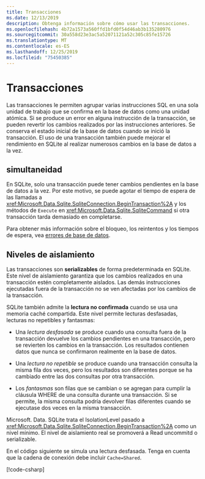 ```yaml
---
title: Transacciones
ms.date: 12/13/2019
description: Obtenga información sobre cómo usar las transacciones.
ms.openlocfilehash: 4b72a1573a560ffd1bfd0f54d46ab3b135280976
ms.sourcegitcommit: 30a558d23e3ac5a52071121a52c305c85fe15726
ms.translationtype: MT
ms.contentlocale: es-ES
ms.lasthandoff: 12/25/2019
ms.locfileid: "75450385"
---
```

# <a name="transactions"></a>Transacciones

Las transacciones le permiten agrupar varias instrucciones SQL en una sola unidad de trabajo que se confirma en la base de datos como una unidad atómica. Si se produce un error en alguna instrucción de la transacción, se pueden revertir los cambios realizados por las instrucciones anteriores. Se conserva el estado inicial de la base de datos cuando se inició la transacción. El uso de una transacción también puede mejorar el rendimiento en SQLite al realizar numerosos cambios en la base de datos a la vez.

## <a name="concurrency"></a>simultaneidad

En SQLite, solo una transacción puede tener cambios pendientes en la base de datos a la vez. Por este motivo, se puede agotar el tiempo de espera de las llamadas a <xref:Microsoft.Data.Sqlite.SqliteConnection.BeginTransaction%2A> y los métodos de `Execute` en <xref:Microsoft.Data.Sqlite.SqliteCommand> si otra transacción tarda demasiado en completarse.

Para obtener más información sobre el bloqueo, los reintentos y los tiempos de espera, vea [errores de base de datos](database-errors.md).

## <a name="isolation-levels"></a>Niveles de aislamiento

Las transacciones son **serializables** de forma predeterminada en SQLite. Este nivel de aislamiento garantiza que los cambios realizados en una transacción estén completamente aislados. Las demás instrucciones ejecutadas fuera de la transacción no se ven afectadas por los cambios de la transacción.

SQLite también admite la **lectura no confirmada** cuando se usa una memoria caché compartida. Este nivel permite lecturas desfasadas, lecturas no repetibles y fantasmas:

- Una *lectura desfasada* se produce cuando una consulta fuera de la transacción devuelve los cambios pendientes en una transacción, pero se revierten los cambios en la transacción. Los resultados contienen datos que nunca se confirmaron realmente en la base de datos.

- Una *lectura no repetible* se produce cuando una transacción consulta la misma fila dos veces, pero los resultados son diferentes porque se ha cambiado entre las dos consultas por otra transacción.

- Los *fantasmas* son filas que se cambian o se agregan para cumplir la cláusula WHERE de una consulta durante una transacción. Si se permite, la misma consulta podría devolver filas diferentes cuando se ejecutase dos veces en la misma transacción.

Microsoft. Data. SQLite trata el IsolationLevel pasado a <xref:Microsoft.Data.Sqlite.SqliteConnection.BeginTransaction%2A> como un nivel mínimo. El nivel de aislamiento real se promoverá a Read uncommitd o serializable.

En el código siguiente se simula una lectura desfasada. Tenga en cuenta que la cadena de conexión debe incluir `Cache=Shared`.

[!code-csharp[](../../../../samples/snippets/standard/data/sqlite/DirtyReadSample/Program.cs?name=snippet_DirtyRead)]
